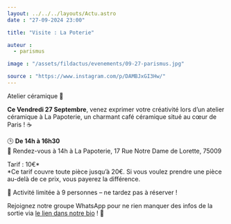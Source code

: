 ```yaml
---
layout: ../../../layouts/Actu.astro
date : "27-09-2024 23:00"

title: "Visite : La Poterie"

auteur :
  - parismus

image : "/assets/fildactus/evenements/09-27-parismus.jpg"

source : "https://www.instagram.com/p/DAMBJxGI3Hw/"
---
```


Atelier céramique 🎨

__Ce Vendredi 27 Septembre__, venez exprimer votre créativité lors d’un atelier céramique à La Papoterie, un charmant café céramique situé au cœur de Paris ! ☕️

🕒 __De 14h à 16h30__  
📍 Rendez-vous à 14h à La Papoterie, 17 Rue Notre Dame de Lorette, 75009

Tarif : 10€*  
*Ce tarif couvre toute pièce jusqu’à 20€. Si vous voulez prendre une pièce au-delà de ce prix, vous payerez la différence.

👥 Activité limitée à 9 personnes – ne tardez pas à réserver !

Rejoignez notre groupe WhatsApp pour ne rien manquer des infos de la sortie via [le lien dans notre bio](https://www.billetweb.fr/sortie-a-la-papoterie) ! 🔗